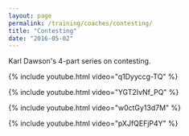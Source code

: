 ```yaml
---
layout: page
permalink: /training/coaches/contesting/
title: "Contesting"
date: "2016-05-02"
---
```


Karl Dawson's 4-part series on contesting.


{% include youtube.html
   video="q1Dyyccg-TQ" %}
   
{% include youtube.html
   video="YGT2IvNf_PQ" %}
   
{% include youtube.html
   video="w0ctGy13d7M" %}
   
{% include youtube.html
   video="pXJfQEFjP4Y" %}